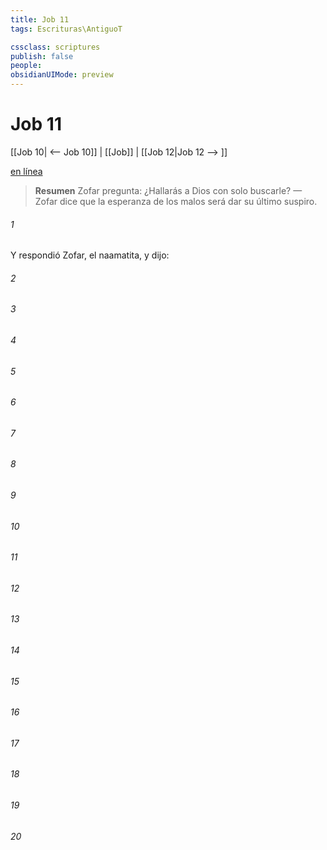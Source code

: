 ```yaml
---
title: Job 11
tags: Escrituras\AntiguoT

cssclass: scriptures
publish: false
people:
obsidianUIMode: preview
---
```


# Job 11
[[Job 10| <-- Job 10]] | [[Job]] | [[Job 12|Job 12 --> ]]

[en línea](https://churchofjesuschrist.org/study/scriptures/ot/job/11?lang=spa)

> __Resumen__
Zofar pregunta: ¿Hallarás a Dios con solo buscarle? — Zofar dice que la esperanza de los malos será dar su último suspiro.

###### 1 
Y respondió Zofar, el naamatita, y dijo:

###### 2 


###### 3 


###### 4 


###### 5 


###### 6 


###### 7 


###### 8 


###### 9 


###### 10 


###### 11 


###### 12 


###### 13 


###### 14 


###### 15 


###### 16 


###### 17 


###### 18 


###### 19 


###### 20 


